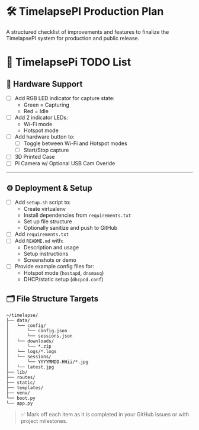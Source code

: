 # 🛠️ TimelapsePI Production Plan

A structured checklist of improvements and features to finalize the TimelapsePI system for production and public release.


# 📝 TimelapsePi TODO List

## 🧰 Hardware Support

- [ ] Add RGB LED indicator for capture state:
  - Green = Capturing
  - Red = Idle
- [ ] Add 2 indicator LEDs:
  - Wi-Fi mode
  - Hotspot mode
- [ ] Add hardware button to:
  - [ ] Toggle between Wi-Fi and Hotspot modes
  - [ ] Start/Stop capture
- [ ] 3D Printed Case
- [ ] Pi Camera w/ Optional USB Cam Overide 

---

## ⚙️ Deployment & Setup

- [ ] Add `setup.sh` script to:
  - Create virtualenv
  - Install dependencies from `requirements.txt`
  - Set up file structure
  - Optionally sanitize and push to GitHub
- [ ] Add `requirements.txt`
- [ ] Add `README.md` with:
  - Description and usage
  - Setup instructions
  - Screenshots or demo
- [ ] Provide example config files for:
  - Hotspot mode (`hostapd`, `dnsmasq`)
  - DHCP/static setup (`dhcpcd.conf`)


## 🗂️ File Structure Targets

```
~/timelapse/
├── data/
│   └── config/
│       └── config.json
│       └── sessions.json
│   └── downloads/
│       └── *.zip
│   └── logs/*.logs
│   └── sessions/
│       └── YYYYMMDD-HHii/*.jpg
│   └── latest.jpg
├── lib/
├── routes/
├── static/
├── templates/
├── venv/
└── boot.py
└── app.py
```


> ✅ Mark off each item as it is completed in your GitHub issues or with project milestones.